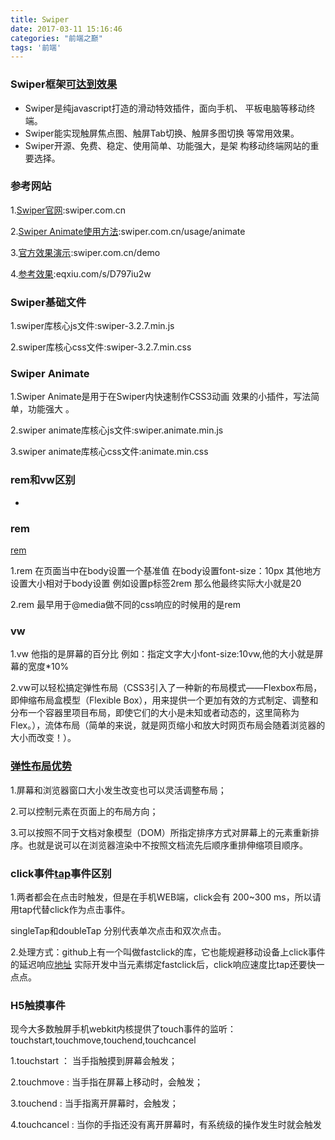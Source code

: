 ```yaml
---
title: Swiper
date: 2017-03-11 15:16:46
categories: "前端之巅"
tags: '前端'
---
```


### Swiper框架[可达到效果](http://www.weikecj.cn/template.jsp)

- Swiper是纯javascript打造的滑动特效插件，面向手机、 平板电脑等移动终端。
- Swiper能实现触屏焦点图、触屏Tab切换、触屏多图切换 等常用效果。
- Swiper开源、免费、稳定、使用简单、功能强大，是架 构移动终端网站的重要选择。

### 参考网站

1.[Swiper官网](swiper.com.cn):swiper.com.cn

2.[Swiper Animate使用方法](swiper.com.cn/usage/animate):swiper.com.cn/usage/animate

3.[官方效果演示](swiper.com.cn/demo):swiper.com.cn/demo

4.[参考效果](eqxiu.com/s/D797iu2w):eqxiu.com/s/D797iu2w

### Swiper基础文件

1.swiper库核心js文件:swiper-3.2.7.min.js

2.swiper库核心css文件:swiper-3.2.7.min.css

### Swiper Animate

1.Swiper Animate是用于在Swiper内快速制作CSS3动画 效果的小插件，写法简单，功能强大 。

2.swiper animate库核心js文件:swiper.animate.min.js

3.swiper animate库核心css文件:animate.min.css

### rem和vw区别
-

### rem

[rem](https://isux.tencent.com/web-app-rem.html)


1.rem 在页面当中在body设置一个基准值 在body设置font-size：10px 其他地方设置大小相对于body设置 例如设置p标签2rem 那么他最终实际大小就是20

2.rem 最早用于@media做不同的css响应的时候用的是rem

### vw

1.vw 他指的是屏幕的百分比  例如：指定文字大小font-size:10vw,他的大小就是屏幕的宽度*10%

2.vw可以轻松搞定弹性布局（CSS3引入了一种新的布局模式——Flexbox布局，即伸缩布局盒模型（Flexible Box），用来提供一个更加有效的方式制定、调整和分布一个容器里项目布局，即使它们的大小是未知或者动态的，这里简称为Flex。），流体布局（简单的来说，就是网页缩小和放大时网页布局会随着浏览器的大小而改变！）。

### [弹性布局优势](http://blog.csdn.net/practicer2015/article/details/46454821)

1.屏幕和浏览器窗口大小发生改变也可以灵活调整布局；

2.可以控制元素在页面上的布局方向；

3.可以按照不同于文档对象模型（DOM）所指定排序方式对屏幕上的元素重新排序。也就是说可以在浏览器渲染中不按照文档流先后顺序重排伸缩项目顺序。

### click事件[tap](http://www.runoob.com/jquerymobile/jquerymobile-panels.html)事件区别

1.两者都会在点击时触发，但是在手机WEB端，click会有 200~300 ms，所以请用tap代替click作为点击事件。

singleTap和doubleTap 分别代表单次点击和双次点击。

2.处理方式：github上有一个叫做fastclick的库，它也能规避移动设备上click事件的延迟响应[地址](https://github.com/ftlabs/fastclick) 实际开发中当元素绑定fastclick后，click响应速度比tap还要快一点点。

### H5触摸事件

现今大多数触屏手机webkit内核提供了touch事件的监听：touchstart,touchmove,touchend,touchcancel

1.touchstart ： 当手指触摸到屏幕会触发；

2.touchmove : 当手指在屏幕上移动时，会触发；

3.touchend : 当手指离开屏幕时，会触发；

4.touchcancel : 当你的手指还没有离开屏幕时，有系统级的操作发生时就会触发
